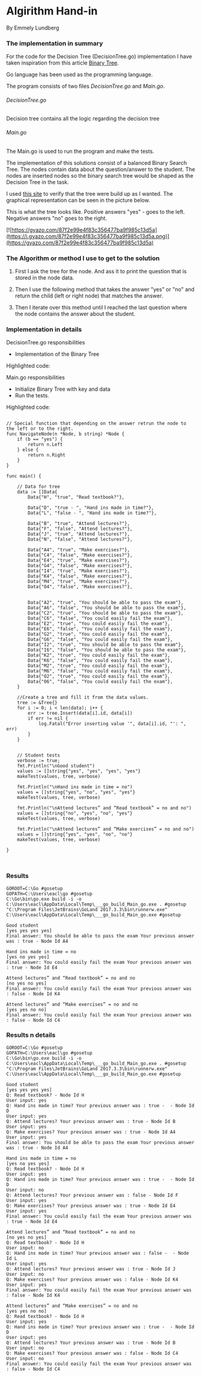 # Algirithm Hand-in
By Emmely Lundberg



### The implementation in summary

For the code for the Decision Tree (DecisionTree.go) implementation I have taken inspiration from this article [Binary Tree](https://appliedgo.net/bintree/).


Go language has been used as the programming language.

The program consists of two files *DecisionTree.go* and _Main.go_.


###### DecisionTree.go
Decision tree contains all the logic regarding the decision tree

###### Main.go
The Main.go is used to run the program and make the tests.

The implementation of this solutions consist of a balanced Binary Search Tree. The nodes contain data about the question/answer to the student. The nodes are inserted nodes so the binary search tree would be shaped as the Decision Tree in the task.

I used [this site](https://www.cs.usfca.edu/~galles/visualization/BST.html) to verify that the tree were build up as I wanted. The graphical representation can be seen in the picture below.

This is what the tree looks like. Positive answers "yes" - goes to the left. Negative answers "no" goes to the right.

[![https://gyazo.com/87f2e99e4f83c356477ba9f985c13d5a](https://i.gyazo.com/87f2e99e4f83c356477ba9f985c13d5a.png)](https://gyazo.com/87f2e99e4f83c356477ba9f985c13d5a)



### The Algorithm or method I use to get to the solution

1. First I ask the tree for the node. And ass it to print the question that is stored in the node data.

2. Then I use the following method that takes the answer "yes" or "no" and return the child (left or right node) that matches the answer.

3. Then I iterate over this method until I reached the last question where the node contains the answer about the student.


### Implementation in details

DecisionTree.go responsibilities
- Implementation of the Binary Tree

Highlighted code:


Main.go responsibilities
- Initialize Binary Tree with key and data
- Run the tests.

Highlighted code:






```

// Special function that depending on the answer retrun the node to the left or to the right.
func NavigateNode(n *Node, b string) *Node {
	if (b == "yes") {
		return n.Left
	} else {
		return n.Right
	}
}

```



```
func main() {

	// Data for tree
	data := []Data{
		Data{"H", "true", "Read textbook?"},

		Data{"D", "true - ", "Hand ins made in time?"},
		Data{"L", "false - ", "Hand ins made in time?"},

		Data{"B", "true", "Attend lectures?"},
		Data{"F", "false", "Attend lectures?"},
		Data{"J", "true", "Attend lectures?"},
		Data{"N", "false", "Attend lectures?"},

		Data{"A4", "true", "Make exercises?"},
		Data{"C4", "false", "Make exercises?"},
		Data{"E4", "true", "Make exercises?"},
		Data{"G4", "false", "Make exercises?"},
		Data{"I4", "true", "Make exercises?"},
		Data{"K4", "false", "Make exercises?"},
		Data{"M4", "true", "Make exercises?"},
		Data{"O4", "false", "Make exercises?"},


		Data{"A2", "true", "You should be able to pass the exam"},
		Data{"A6", "false", "You should be able to pass the exam"},
		Data{"C2", "true", "You should be able to pass the exam"},
		Data{"C6", "false", "You could easily fail the exam"},
		Data{"E2", "true", "You could easily fail the exam"},
		Data{"E6", "false", "You could easily fail the exam"},
		Data{"G2", "true", "You could easily fail the exam"},
		Data{"G6", "false", "You could easily fail the exam"},
		Data{"I2", "true", "You should be able to pass the exam"},
		Data{"I6", "false", "You should be able to pass the exam"},
		Data{"K2", "true", "You could easily fail the exam"},
		Data{"K6", "false", "You could easily fail the exam"},
		Data{"M2", "true", "You could easily fail the exam"},
		Data{"M6", "false", "You could easily fail the exam"},
		Data{"O2", "true", "You could easily fail the exam"},
		Data{"O6", "false", "You could easily fail the exam"},
	}

	//Create a tree and fill it from the data values.
	tree := &Tree{}
	for i := 0; i < len(data); i++ {
		err := tree.Insert(data[i].id, data[i])
		if err != nil {
			log.Fatal("Error inserting value '", data[i].id, "': ", err)
		}
	}


	// Student tests
	verbose := true;
	fmt.Println("\nGood student")
	values := []string{"yes", "yes", "yes", "yes"}
	makeTest(values, tree, verbose)

	fmt.Println("\nHand ins made in time = no")
	values = []string{"yes", "no", "yes", "yes"}
	makeTest(values, tree, verbose)

	fmt.Println("\nAttend lectures” and “Read textbook” = no and no")
	values = []string{"no", "yes", "no", "yes"}
	makeTest(values, tree, verbose)

	fmt.Println("\nAttend lectures” and “Make exercises” = no and no")
	values = []string{"yes", "yes", "no", "no"}
	makeTest(values, tree, verbose)

}



```
### Results

```
GOROOT=C:\Go #gosetup
GOPATH=C:\Users\eacl\go #gosetup
C:\Go\bin\go.exe build -i -o C:\Users\eacl\AppData\Local\Temp\___go_build_Main_go.exe . #gosetup
"C:\Program Files\JetBrains\GoLand 2017.3.3\bin\runnerw.exe" C:\Users\eacl\AppData\Local\Temp\___go_build_Main_go.exe #gosetup

Good student
[yes yes yes yes]
Final answer: You should be able to pass the exam Your previous answer was : true - Node Id A4

Hand ins made in time = no
[yes no yes yes]
Final answer: You could easily fail the exam Your previous answer was : true - Node Id E4

Attend lectures” and “Read textbook” = no and no
[no yes no yes]
Final answer: You could easily fail the exam Your previous answer was : false - Node Id K4

Attend lectures” and “Make exercises” = no and no
[yes yes no no]
Final answer: You could easily fail the exam Your previous answer was : false - Node Id C4

``` 
### Results n details


```
GOROOT=C:\Go #gosetup
GOPATH=C:\Users\eacl\go #gosetup
C:\Go\bin\go.exe build -i -o C:\Users\eacl\AppData\Local\Temp\___go_build_Main_go.exe . #gosetup
"C:\Program Files\JetBrains\GoLand 2017.3.3\bin\runnerw.exe" C:\Users\eacl\AppData\Local\Temp\___go_build_Main_go.exe #gosetup

Good student
[yes yes yes yes]
Q: Read textbook? - Node Id H
User input: yes
Q: Hand ins made in time? Your previous answer was : true -  - Node Id D
User input: yes
Q: Attend lectures? Your previous answer was : true - Node Id B
User input: yes
Q: Make exercises? Your previous answer was : true - Node Id A4
User input: yes
Final answer: You should be able to pass the exam Your previous answer was : true - Node Id A4

Hand ins made in time = no
[yes no yes yes]
Q: Read textbook? - Node Id H
User input: yes
Q: Hand ins made in time? Your previous answer was : true -  - Node Id D
User input: no
Q: Attend lectures? Your previous answer was : false - Node Id F
User input: yes
Q: Make exercises? Your previous answer was : true - Node Id E4
User input: yes
Final answer: You could easily fail the exam Your previous answer was : true - Node Id E4

Attend lectures” and “Read textbook” = no and no
[no yes no yes]
Q: Read textbook? - Node Id H
User input: no
Q: Hand ins made in time? Your previous answer was : false -  - Node Id L
User input: yes
Q: Attend lectures? Your previous answer was : true - Node Id J
User input: no
Q: Make exercises? Your previous answer was : false - Node Id K4
User input: yes
Final answer: You could easily fail the exam Your previous answer was : false - Node Id K4

Attend lectures” and “Make exercises” = no and no
[yes yes no no]
Q: Read textbook? - Node Id H
User input: yes
Q: Hand ins made in time? Your previous answer was : true -  - Node Id D
User input: yes
Q: Attend lectures? Your previous answer was : true - Node Id B
User input: no
Q: Make exercises? Your previous answer was : false - Node Id C4
User input: no
Final answer: You could easily fail the exam Your previous answer was : false - Node Id C4
```